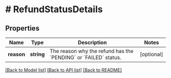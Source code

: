 # # RefundStatusDetails

## Properties

Name | Type | Description | Notes
------------ | ------------- | ------------- | -------------
**reason** | **string** | The reason why the refund has the &#x60;PENDING&#x60; or &#x60;FAILED&#x60; status. | [optional]

[[Back to Model list]](../../README.md#models) [[Back to API list]](../../README.md#endpoints) [[Back to README]](../../README.md)
